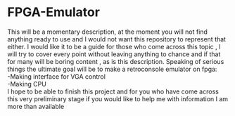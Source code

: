 # FPGA-Emulator

This will be a momentary description, at the moment you will not find anything ready to use and I would not want this repository to represent that either. I would like it to be a guide for those who come across this topic , I will try to cover every point without leaving anything to chance and if that for many will be boring content , as is this description. Speaking of serious things the ultimate goal will be to make a retroconsole emulator on fpga:\
-Making interface for VGA control\
-Making CPU\
I hope to be able to finish this project and for you who have come across this very preliminary stage if you would like to help me with information I am more than available
